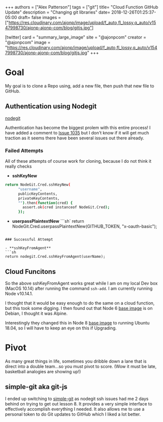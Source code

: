 +++
authors = ["Alex Patterson"]
tags = ["git"]
title= "Cloud Function GitHub Update"
description = "Changing git libraries"
date= 2018-12-26T01:25:37-05:00
draft= false
images = ["https://res.cloudinary.com/ajonp/image/upload/f_auto,fl_lossy,q_auto/v1547998730/ajonp-ajonp-com/blog/gitjs.jpg"]

[twitter]
  card = "summary_large_image"
  site = "@ajonpcom"
  creator = "@ajonpcom"
  image = "https://res.cloudinary.com/ajonp/image/upload/f_auto,fl_lossy,q_auto/v1547998730/ajonp-ajonp-com/blog/gitjs.jpg"
+++

# Goal
My goal is to clone a Repo using, add a new file, then push that new file to GitHub.

## Authentication using Nodegit
[nodegit](https://github.com/nodegit/nodegit)

Authentication has become the biggest prolem with this entire process!
I have added a comment to [Issue 1035](https://github.com/nodegit/nodegit/issues/1035) but I don't know if it will get much traction as it seems there have been several issues out there already. 

### Failed Attempts
All of these attempts of course work for cloning, because I do not think it really checks

- **sshKeyNew** 
```sh
return NodeGit.Cred.sshKeyNew(
      "username",
      publicKeyContents,
      privateKeyContents,
      "").then(function(cred) {
        assert.ok(cred instanceof NodeGit.Cred);
      });
```
- **userpassPlaintextNew**
```sh`
return NodeGit.Cred.userpassPlaintextNew(GITHUB_TOKEN, "x-oauth-basic");
```

### Successful Attempt

- **sshKeyFromAgent**
```sh
return nodegit.Cred.sshKeyFromAgent(userName);
```

## Cloud Funcitons
So the above sshKeyFromAgent works great while I am on my local Dev box (MacOS 10.14) after running the command `ssh-add`. I am currently running Node v10.14.1.

I thought that it would be easy enough to do the same on a cloud function, but this took some digging. I then found out that Node 6 [base image](https://cloud.google.com/functions/docs/concepts/nodejs-6-runtime#base_image) is on Debian, I thought it was Alpine.

Interestingly they changed this in Node 8 [base image](https://cloud.google.com/functions/docs/concepts/nodejs-8-runtime#base_image) to running Ubuntu 18.04, so I will have to keep an eye on this if Upgrading.

# Pivot
As many great things in life, sometimes you dribble down a lane that is direct into a double team...so you must pivot to score. (Wow it must be late, basketball analogies are showing up!)

## simple-git aka git-js
I ended up switching to [simple-git](https://github.com/steveukx/git-js) as nodegit ssh issues had me 2 days behind on trying to get out lesson 8. It provides a very simple interface to effectively accomplish everything I needed. It also allows me to use a personal token to do Git updates to GitHub which I liked a lot better.
